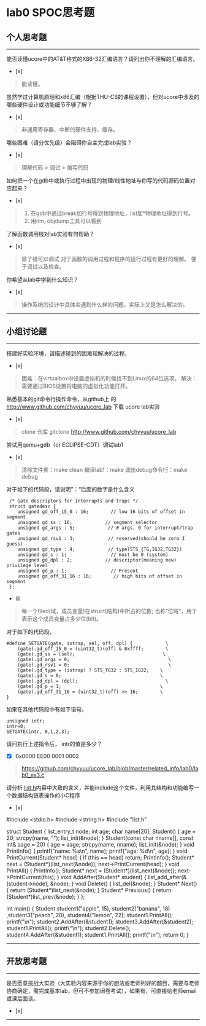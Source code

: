 # lab0 SPOC思考题

## 个人思考题

---

能否读懂ucore中的AT&T格式的X86-32汇编语言？请列出你不理解的汇编语言。
- [x]  

>  能读懂。

虽然学过计算机原理和x86汇编（根据THU-CS的课程设置），但对ucore中涉及的哪些硬件设计或功能细节不够了解？
- [x]  

> 非通用寄存器、中断的硬件支持、缓存。


哪些困难（请分优先级）会阻碍你自主完成lab实验？
- [x]  

>  理解代码 > 调试 > 编写代码 

如何把一个在gdb中或执行过程中出现的物理/线性地址与你写的代码源码位置对应起来？
- [x]  

> 1. 在gdb中通过break加行号得到物理地址，list加*物理地址得到行号。
> 2. 用nm, objdump工具可以看到

了解函数调用栈对lab实验有何帮助？
- [x]  

> 除了错可以调试 
> 对于函数的调用过程和程序的运行过程有更好的理解。
> 便于调试以及检查。 

你希望从lab中学到什么知识？
- [x]  

> 操作系统的设计中具体会遇到什么样的问题，实际上又是怎么解决的。  

---

## 小组讨论题

---

搭建好实验环境，请描述碰到的困难和解决的过程。
- [x]  

> 困难：在virtualbox中设置虚拟机的时候找不到Linux的64位选项。
> 解决：需要通过BIOS设置将电脑的虚拟化功能打开。

熟悉基本的git命令行操作命令，从github上
的 http://www.github.com/chyyuu/ucore_lab 下载
ucore lab实验
- [x]  

> clone 仓库 
> gitclone http://www.github.com/chyyuu/ucore_lab

尝试用qemu+gdb（or ECLIPSE-CDT）调试lab1
- [x]   

> 清除文件夹：make clean 
> 编译lab1：make 
> 调出debug命令行：make debug

对于如下的代码段，请说明”：“后面的数字是什么含义
```
 /* Gate descriptors for interrupts and traps */
 struct gatedesc {
    unsigned gd_off_15_0 : 16;        // low 16 bits of offset in segment
    unsigned gd_ss : 16;            // segment selector
    unsigned gd_args : 5;            // # args, 0 for interrupt/trap gates
    unsigned gd_rsv1 : 3;            // reserved(should be zero I guess)
    unsigned gd_type : 4;            // type(STS_{TG,IG32,TG32})
    unsigned gd_s : 1;                // must be 0 (system)
    unsigned gd_dpl : 2;            // descriptor(meaning new) privilege level
    unsigned gd_p : 1;                // Present
    unsigned gd_off_31_16 : 16;        // high bits of offset in segment
 };
 ```

- [x]  

> 每一个filed(域，成员变量)在struct(结构)中所占的位数; 也称“位域”，用于表示这个成员变量占多少位(bit)。

对于如下的代码段，
```
#define SETGATE(gate, istrap, sel, off, dpl) {            \
    (gate).gd_off_15_0 = (uint32_t)(off) & 0xffff;        \
    (gate).gd_ss = (sel);                                \
    (gate).gd_args = 0;                                    \
    (gate).gd_rsv1 = 0;                                    \
    (gate).gd_type = (istrap) ? STS_TG32 : STS_IG32;    \
    (gate).gd_s = 0;                                    \
    (gate).gd_dpl = (dpl);                                \
    (gate).gd_p = 1;                                    \
    (gate).gd_off_31_16 = (uint32_t)(off) >> 16;        \
}
```
如果在其他代码段中有如下语句，
```
unsigned intr;
intr=8;
SETGATE(intr, 0,1,2,3);
```
请问执行上述指令后， intr的值是多少？

- [x]  0x0000 EE00 0001 0002

> https://github.com/chyyuu/ucore_lab/blob/master/related_info/lab0/lab0_ex3.c

请分析 [list.h](https://github.com/chyyuu/ucore_lab/blob/master/labcodes/lab2/libs/list.h)内容中大致的含义，并能include这个文件，利用其结构和功能编写一个数据结构链表操作的小C程序
- [x]  

>
#include <stdio.h>
#include <string.h>
#include "list.h"

struct Student
{
  list_entry_t node;
  int age;
  char name[20];
  Student()
  {
    age = 20;
    strcpy(name, "");
    list_init(&node);
  }
  Student(const char nname[], const int& aage = 20)
  {
    age = aage;
    strcpy(name, nname);
    list_init(&node);
  }
  void PrintInfo()
  {
    printf("name: %s\n", name);
    printf("age: %d\n", age);
  }
  void PrintCurrent(Student* head)
  {
    if (this == head)
      return;
    PrintInfo();
    Student* next = (Student*)(list_next(&node));
    next->PrintCurrent(head);
  }
  void PrintAll()
  {
    PrintInfo();
    Student* next = (Student*)(list_next(&node));
    next->PrintCurrent(this);
  }
  void AddAfter(Student* student)
  {
    list_add_after(&(student->node), &node);
  }
  void Delete()
  {
    list_del(&node);
  }
  Student* Next()
  {
    return (Student*)list_next(&node);
  }
  Student* Previous()
  {
    return (Student*)list_prev(&node);
  }
};

int main()
{
  Student student1("apple", 15), student2("banana", 18)
          ,student3("peach", 20), student4("lemon", 22);
  student1.PrintAll();
  printf("\n");
  student2.AddAfter(&student1);
  student3.AddAfter(&student2);
  student1.PrintAll();
  printf("\n");
  student2.Delete();
  student4.AddAfter(&student1);
  student1.PrintAll(); 
  printf("\n");
  return 0;
}


---

## 开放思考题

---

是否愿意挑战大实验（大实验内容来源于你的想法或老师列好的题目，需要与老师协商确定，需完成基本lab，但可不参加闭卷考试），如果有，可直接给老师email或课后面谈。
- [x]  

>  

---
